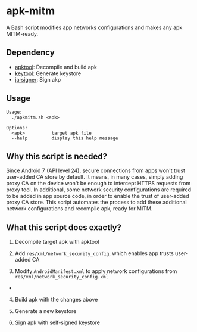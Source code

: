apk-mitm
========

A Bash script modifies app networks configurations and makes any apk MITM-ready.

## Dependency

- [apktool](https://ibotpeaches.github.io/Apktool/): Decompile and build apk
- [keytool](https://docs.oracle.com/javase/7/docs/technotes/tools/solaris/keytool.html): Generate keystore
- [jarsigner](https://docs.oracle.com/javase/7/docs/technotes/tools/windows/jarsigner.html): Sign akp

## Usage

```
Usage:
  ./apkmitm.sh <apk>

Options:
  <apk>          target apk file
  --help         display this help message
```

## Why this script is needed?

Since Android 7 (API level 24), secure connections from apps won't trust user-added CA store by default. It means, in many cases, simply adding proxy CA on the device won't be enough to intercept HTTPS requests from proxy tool. In additional, some network security configurations are required to be added in app source code, in order to enable the trust of user-added proxy CA store. This script automates the process to add these additional network configurations and recompile apk, ready for MITM.

## What this script does exactly?

1. Decompile target apk with apktool

2. Add `res/xml/network_security_config`, which enables app trusts user-added CA

3. Modify `AndroidManifest.xml` to apply network configurations from `res/xml/network_security_config.xml`
-
4. Build apk with the changes above

5. Generate a new keystore

6. Sign apk with self-signed keystore
